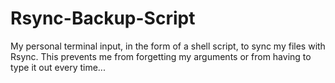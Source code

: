 # Rsync-Backup-Script
My personal terminal input, in the form of a shell script, to sync my files with Rsync. This prevents me from forgetting my arguments or from having to type it out every time...
